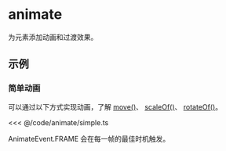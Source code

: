 <script setup>
import Case from '/component/Case.vue'
</script>

# animate

为元素添加动画和过渡效果。

## 示例

<case name="RectAnimate" index=0></case>

### 简单动画

可以通过以下方式实现动画，了解 [move()](/reference/property/transform.md#关键方法)、 [scaleOf()](/reference/property/transform.md#关键方法)、 [rotateOf()](/reference/property/transform.md#关键方法)。

<<< @/code/animate/simple.ts

AnimateEvent.FRAME 会在每一帧的最佳时机触发。
